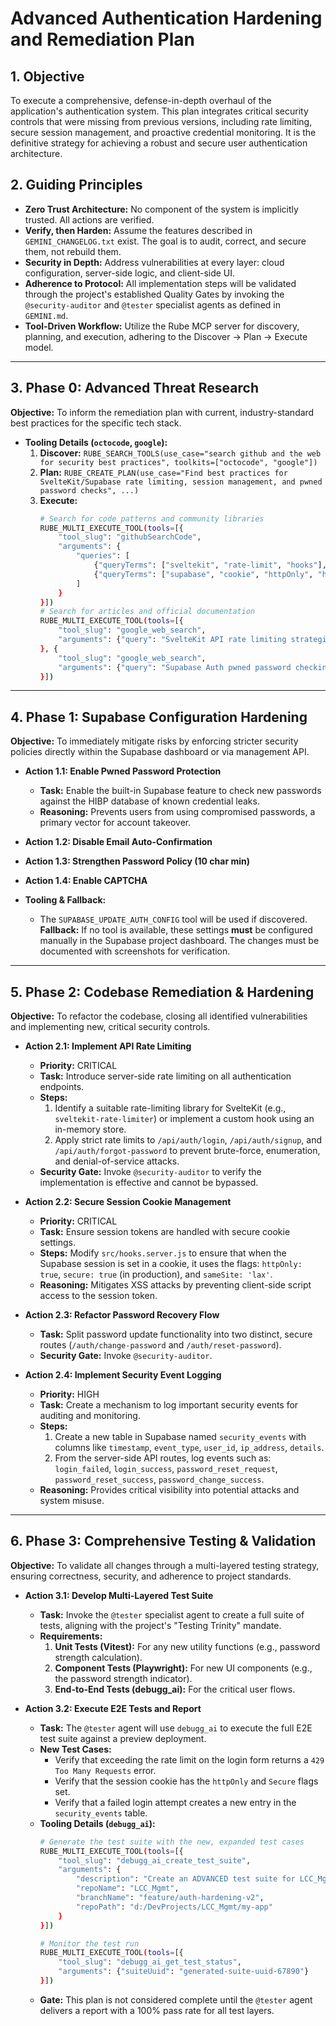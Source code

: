 # Advanced Authentication Hardening and Remediation Plan

## 1. Objective

To execute a comprehensive, defense-in-depth overhaul of the application's authentication system. This plan integrates critical security controls that were missing from previous versions, including rate limiting, secure session management, and proactive credential monitoring. It is the definitive strategy for achieving a robust and secure user authentication architecture.

## 2. Guiding Principles

*   **Zero Trust Architecture:** No component of the system is implicitly trusted. All actions are verified.
*   **Verify, then Harden:** Assume the features described in `GEMINI_CHANGELOG.txt` exist. The goal is to audit, correct, and secure them, not rebuild them.
*   **Security in Depth:** Address vulnerabilities at every layer: cloud configuration, server-side logic, and client-side UI.
*   **Adherence to Protocol:** All implementation steps will be validated through the project's established Quality Gates by invoking the `@security-auditor` and `@tester` specialist agents as defined in `GEMINI.md`.
*   **Tool-Driven Workflow:** Utilize the Rube MCP server for discovery, planning, and execution, adhering to the Discover -> Plan -> Execute model.

---

## 3. Phase 0: Advanced Threat Research

**Objective:** To inform the remediation plan with current, industry-standard best practices for the specific tech stack.

*   **Tooling Details (`octocode`, `google`):**
    1.  **Discover:** `RUBE_SEARCH_TOOLS(use_case="search github and the web for security best practices", toolkits=["octocode", "google"])`
    2.  **Plan:** `RUBE_CREATE_PLAN(use_case="Find best practices for SvelteKit/Supabase rate limiting, session management, and pwned password checks", ...)`
    3.  **Execute:**
        ```bash
        # Search for code patterns and community libraries
        RUBE_MULTI_EXECUTE_TOOL(tools=[{
            "tool_slug": "githubSearchCode",
            "arguments": {
                "queries": [
                    {"queryTerms": ["sveltekit", "rate-limit", "hooks"], "language": "typescript", "researchGoal": "analysis"},
                    {"queryTerms": ["supabase", "cookie", "httpOnly", "hooks.server.js"], "language": "typescript", "researchGoal": "analysis"}
                ]
            }
        }])
        # Search for articles and official documentation
        RUBE_MULTI_EXECUTE_TOOL(tools=[{
            "tool_slug": "google_web_search",
            "arguments": {"query": "SvelteKit API rate limiting strategies"}
        }, {
            "tool_slug": "google_web_search",
            "arguments": {"query": "Supabase Auth pwned password checking"}
        }])
        ```

---

## 4. Phase 1: Supabase Configuration Hardening

**Objective:** To immediately mitigate risks by enforcing stricter security policies directly within the Supabase dashboard or via management API.

*   **Action 1.1: Enable Pwned Password Protection**
    *   **Task:** Enable the built-in Supabase feature to check new passwords against the HIBP database of known credential leaks.
    *   **Reasoning:** Prevents users from using compromised passwords, a primary vector for account takeover.
*   **Action 1.2: Disable Email Auto-Confirmation**
*   **Action 1.3: Strengthen Password Policy (10 char min)**
*   **Action 1.4: Enable CAPTCHA**

*   **Tooling & Fallback:**
    *   The `SUPABASE_UPDATE_AUTH_CONFIG` tool will be used if discovered. **Fallback:** If no tool is available, these settings **must** be configured manually in the Supabase project dashboard. The changes must be documented with screenshots for verification.

---

## 5. Phase 2: Codebase Remediation & Hardening

**Objective:** To refactor the codebase, closing all identified vulnerabilities and implementing new, critical security controls.

*   **Action 2.1: Implement API Rate Limiting**
    *   **Priority:** CRITICAL
    *   **Task:** Introduce server-side rate limiting on all authentication endpoints.
    *   **Steps:**
        1.  Identify a suitable rate-limiting library for SvelteKit (e.g., `sveltekit-rate-limiter`) or implement a custom hook using an in-memory store.
        2.  Apply strict rate limits to `/api/auth/login`, `/api/auth/signup`, and `/api/auth/forgot-password` to prevent brute-force, enumeration, and denial-of-service attacks.
    *   **Security Gate:** Invoke `@security-auditor` to verify the implementation is effective and cannot be bypassed.

*   **Action 2.2: Secure Session Cookie Management**
    *   **Priority:** CRITICAL
    *   **Task:** Ensure session tokens are handled with secure cookie settings.
    *   **Steps:** Modify `src/hooks.server.js` to ensure that when the Supabase session is set in a cookie, it uses the flags: `httpOnly: true`, `secure: true` (in production), and `sameSite: 'lax'`.
    *   **Reasoning:** Mitigates XSS attacks by preventing client-side script access to the session token.

*   **Action 2.3: Refactor Password Recovery Flow**
    *   **Task:** Split password update functionality into two distinct, secure routes (`/auth/change-password` and `/auth/reset-password`).
    *   **Security Gate:** Invoke `@security-auditor`.

*   **Action 2.4: Implement Security Event Logging**
    *   **Priority:** HIGH
    *   **Task:** Create a mechanism to log important security events for auditing and monitoring.
    *   **Steps:**
        1.  Create a new table in Supabase named `security_events` with columns like `timestamp`, `event_type`, `user_id`, `ip_address`, `details`.
        2.  From the server-side API routes, log events such as: `login_failed`, `login_success`, `password_reset_request`, `password_reset_success`, `password_change_success`.
    *   **Reasoning:** Provides critical visibility into potential attacks and system misuse.

---

## 6. Phase 3: Comprehensive Testing & Validation

**Objective:** To validate all changes through a multi-layered testing strategy, ensuring correctness, security, and adherence to project standards.

*   **Action 3.1: Develop Multi-Layered Test Suite**
    *   **Task:** Invoke the `@tester` specialist agent to create a full suite of tests, aligning with the project's "Testing Trinity" mandate.
    *   **Requirements:**
        1.  **Unit Tests (Vitest):** For any new utility functions (e.g., password strength calculation).
        2.  **Component Tests (Playwright):** For new UI components (e.g., the password strength indicator).
        3.  **End-to-End Tests (debugg_ai):** For the critical user flows.

*   **Action 3.2: Execute E2E Tests and Report**
    *   **Task:** The `@tester` agent will use `debugg_ai` to execute the full E2E test suite against a preview deployment.
    *   **New Test Cases:**
        *   Verify that exceeding the rate limit on the login form returns a `429 Too Many Requests` error.
        *   Verify that the session cookie has the `httpOnly` and `Secure` flags set.
        *   Verify that a failed login attempt creates a new entry in the `security_events` table.
    *   **Tooling Details (`debugg_ai`):**
        ```bash
        # Generate the test suite with the new, expanded test cases
        RUBE_MULTI_EXECUTE_TOOL(tools=[{
            "tool_slug": "debugg_ai_create_test_suite",
            "arguments": {
                "description": "Create an ADVANCED test suite for LCC_Mgmt auth. Add tests for rate limiting (expect 429 error), secure cookie flags (httpOnly), and security event logging verification.",
                "repoName": "LCC_Mgmt",
                "branchName": "feature/auth-hardening-v2",
                "repoPath": "d:/DevProjects/LCC_Mgmt/my-app"
            }
        }])

        # Monitor the test run
        RUBE_MULTI_EXECUTE_TOOL(tools=[{
            "tool_slug": "debugg_ai_get_test_status",
            "arguments": {"suiteUuid": "generated-suite-uuid-67890"}
        }])
        ```
    *   **Gate:** This plan is not considered complete until the `@tester` agent delivers a report with a 100% pass rate for all test layers.
